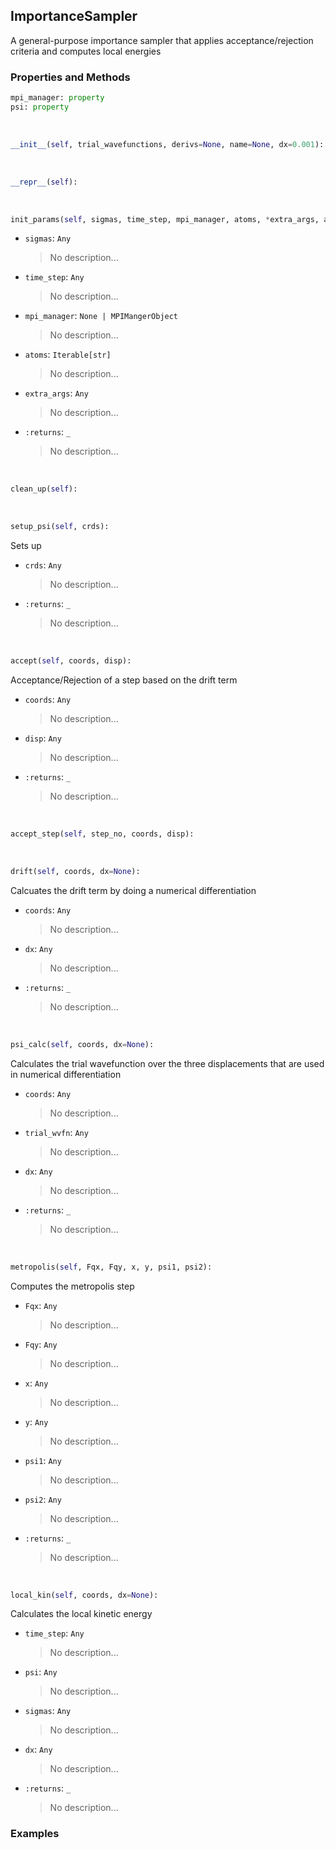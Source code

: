 ## <a id="RynLib.DoMyCode.ImportanceSampler.ImportanceSampler">ImportanceSampler</a>
A general-purpose importance sampler that applies acceptance/rejection criteria and computes local energies

### Properties and Methods
```python
mpi_manager: property
psi: property
```
<a id="RynLib.DoMyCode.ImportanceSampler.ImportanceSampler.__init__">&nbsp;</a>
```python
__init__(self, trial_wavefunctions, derivs=None, name=None, dx=0.001): 
```

<a id="RynLib.DoMyCode.ImportanceSampler.ImportanceSampler.__repr__">&nbsp;</a>
```python
__repr__(self): 
```

<a id="RynLib.DoMyCode.ImportanceSampler.ImportanceSampler.init_params">&nbsp;</a>
```python
init_params(self, sigmas, time_step, mpi_manager, atoms, *extra_args, atomic_units=False): 
```

- `sigmas`: `Any`
    >No description...
- `time_step`: `Any`
    >No description...
- `mpi_manager`: `None | MPIMangerObject`
    >No description...
- `atoms`: `Iterable[str]`
    >No description...
- `extra_args`: `Any`
    >No description...
- `:returns`: `_`
    >No description...

<a id="RynLib.DoMyCode.ImportanceSampler.ImportanceSampler.clean_up">&nbsp;</a>
```python
clean_up(self): 
```

<a id="RynLib.DoMyCode.ImportanceSampler.ImportanceSampler.setup_psi">&nbsp;</a>
```python
setup_psi(self, crds): 
```
Sets up
- `crds`: `Any`
    >No description...
- `:returns`: `_`
    >No description...

<a id="RynLib.DoMyCode.ImportanceSampler.ImportanceSampler.accept">&nbsp;</a>
```python
accept(self, coords, disp): 
```
Acceptance/Rejection of a step based on the drift term
- `coords`: `Any`
    >No description...
- `disp`: `Any`
    >No description...
- `:returns`: `_`
    >No description...

<a id="RynLib.DoMyCode.ImportanceSampler.ImportanceSampler.accept_step">&nbsp;</a>
```python
accept_step(self, step_no, coords, disp): 
```

<a id="RynLib.DoMyCode.ImportanceSampler.ImportanceSampler.drift">&nbsp;</a>
```python
drift(self, coords, dx=None): 
```
Calcuates the drift term by doing a numerical differentiation
- `coords`: `Any`
    >No description...
- `dx`: `Any`
    >No description...
- `:returns`: `_`
    >No description...

<a id="RynLib.DoMyCode.ImportanceSampler.ImportanceSampler.psi_calc">&nbsp;</a>
```python
psi_calc(self, coords, dx=None): 
```
Calculates the trial wavefunction over the three displacements that are used in numerical differentiation
- `coords`: `Any`
    >No description...
- `trial_wvfn`: `Any`
    >No description...
- `dx`: `Any`
    >No description...
- `:returns`: `_`
    >No description...

<a id="RynLib.DoMyCode.ImportanceSampler.ImportanceSampler.metropolis">&nbsp;</a>
```python
metropolis(self, Fqx, Fqy, x, y, psi1, psi2): 
```
Computes the metropolis step
- `Fqx`: `Any`
    >No description...
- `Fqy`: `Any`
    >No description...
- `x`: `Any`
    >No description...
- `y`: `Any`
    >No description...
- `psi1`: `Any`
    >No description...
- `psi2`: `Any`
    >No description...
- `:returns`: `_`
    >No description...

<a id="RynLib.DoMyCode.ImportanceSampler.ImportanceSampler.local_kin">&nbsp;</a>
```python
local_kin(self, coords, dx=None): 
```
Calculates the local kinetic energy
- `time_step`: `Any`
    >No description...
- `psi`: `Any`
    >No description...
- `sigmas`: `Any`
    >No description...
- `dx`: `Any`
    >No description...
- `:returns`: `_`
    >No description...

### Examples
